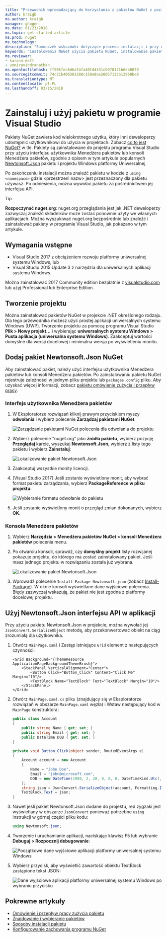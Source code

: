 ```yaml
---
title: "Przewodnik wprowadzający do korzystania z pakietów NuGet z poziomu programu Visual Studio | Dokumentacja firmy Microsoft"
author: kraigb
ms.author: kraigb
manager: ghogen
ms.date: 01/23/2018
ms.topic: get-started-article
ms.prod: nuget
ms.technology: 
description: "Samouczek wskazówki dotyczące procesu instalacji i przy użyciu pakietu NuGet w projekcie programu Visual Studio."
keywords: "instalowania NuGet użycia pakietu NuGet, instalowanie pakietów NuGet, odwołania do pakietu NuGet, za pomocą pakietów NuGet"
ms.reviewer:
- karann-msft
- unniravindranathan
ms.openlocfilehash: ff905fec6d6af4fa40fd4331cb970121b6eb0879
ms.sourcegitcommit: 74c21b406302288c158e8ae26057132b12960be8
ms.translationtype: MT
ms.contentlocale: pl-PL
ms.lasthandoff: 03/15/2018
---
```

# <a name="install-and-use-a-package-in-visual-studio"></a>Zainstaluj i użyj pakietu w programie Visual Studio

Pakiety NuGet zawiera kod wielokrotnego użytku, który inni deweloperzy udostępnić użytkownikowi do użycia w projektach. Zobacz [co to jest NuGet?](../What-is-NuGet.md) w tle. Pakiety są zainstalowane do projektu programu Visual Studio przy użyciu interfejsu użytkownika Menedżera pakietów lub konsoli Menedżera pakietów, zgodnie z opisem w tym artykule popularnych [Newtonsoft.Json](https://www.nuget.org/packages/Newtonsoft.Json/) pakietu i projektu Windows platformy Uniwersalnej.

Po zakończeniu instalacji można znaleźć pakietu w kodzie z `using <namespace>` gdzie \<przestrzeni nazw\> jest przeznaczony dla pakietu używasz. Po odniesienia, można wywołać pakietu za pośrednictwem jej interfejsu API.

> [!Tip]
> **Rozpoczynać nuget.org**: nuget.org przeglądania jest jak .NET deweloperzy zazwyczaj znaleźć składników może zostać ponownie użyty we własnych aplikacjach. Można wyszukiwać nuget.org bezpośrednio lub znaleźć i zainstalować pakiety w programie Visual Studio, jak pokazano w tym artykule.

## <a name="prerequisites"></a>Wymagania wstępne

- Visual Studio 2017 z obciążeniem rozwoju platformy uniwersalnej systemu Windows, lub
- Visual Studio 2015 Update 3 z narzędzia dla uniwersalnych aplikacji systemu Windows.

Można zainstalować 2017 Community edition bezpłatnie z [visualstudio.com](https://www.visualstudio.com/) lub użyj Professional lub Enterprise Edition.

## <a name="create-a-project"></a>Tworzenie projektu

Można zainstalować pakietów NuGet w projekcie .NET określonego rodzaju. Dla tego przewodnika możesz użyć prostej aplikacji uniwersalnych systemu Windows (UWP). Tworzenie projektu za pomocą programu Visual Studio **Plik > Nowy projekt...**  i wybierając **uniwersalnych systemu Windows > Pusta aplikacja (uniwersalna systemu Windows)**. Zaakceptuj wartości domyślne dla wersji docelowej i minimalna wersja po wyświetleniu monitu.

## <a name="add-the-newtonsoftjson-nuget-package"></a>Dodaj pakiet Newtonsoft.Json NuGet

Aby zainstalować pakiet, należy użyć interfejsu użytkownika Menedżera pakietów lub konsoli Menedżera pakietów. Po zainstalowaniu pakietu NuGet rejestruje zależności w jednym pliku projektu lub `packages.config` pliku. Aby uzyskać więcej informacji, zobacz [pakietu omówienie zużycia i przepływ pracy](../consume-packages/Overview-and-Workflow.md).

### <a name="package-manager-ui"></a>Interfejs użytkownika Menedżera pakietów

1. W Eksploratorze rozwiązań kliknij prawym przyciskiem myszy **odwołania** i wybierz polecenie **Zarządzaj pakietami NuGet**.

    ![Zarządzanie pakietami NuGet polecenia dla odwołania do projektu](media/QS_Use-02-ManageNuGetPackages.png)

1. Wybierz polecenie "nuget.org" jako **źródła pakietu**, wybierz pozycję **Przeglądaj** karcie, wyszukaj **Newtonsoft.Json**, wybierz z listy tego pakietu i wybierz  **Zainstaluj**:

    ![Lokalizowanie pakiet Newtonsoft.Json](media/QS_Use-03-NewtonsoftJson.png)

1. Zaakceptuj wszystkie monity licencji.

1. (Visual Studio 2017) Jeśli zostanie wyświetlony monit, aby wybrać format pakietu zarządzania, wybierz **PackageReference w pliku projektu**:

    ![Wybieranie formatu odwołanie do pakietu](media/QS_Use-03b-SelectFormat.png)

1. Jeśli zostanie wyświetlony monit o przegląd zmian dokonanych, wybierz **OK**.

### <a name="package-manager-console"></a>Konsola Menedżera pakietów

1. Wybierz **Narzędzia > Menedżera pakietów NuGet > konsoli Menedżera pakietów** polecenia menu.

1. Po otwarciu konsoli, sprawdź, czy **domyślny projekt** listy rozwijanej pokazuje projektu, do którego ma zostać zainstalowany pakiet. Jeśli masz jednego projektu w rozwiązaniu została już wybrana.

    ![Lokalizowanie pakiet Newtonsoft.Json](media/QS_Use-08-Console1.png)

1. Wprowadź polecenie `Install-Package Newtonsoft.json` (zobacz [Install-Package](../tools/ps-ref-install-package.md)). W oknie konsoli wyświetlane dane wyjściowe polecenia. Błędy zazwyczaj wskazują, że pakiet nie jest zgodna z platformy docelowej projektu.

## <a name="use-the-newtonsoftjson-api-in-the-app"></a>Użyj Newtonsoft.Json interfejsu API w aplikacji

Przy użyciu pakietu Newtonsoft.Json w projekcie, można wywołać jej `JsonConvert.SerializeObject` metodę, aby przekonwertować obiekt na ciąg zrozumiałą dla użytkownika.

1. Otwórz `MainPage.xaml` i Zastąp istniejące `Grid` element z następujących czynności:

    ```xaml
    <Grid Background="{ThemeResource ApplicationPageBackgroundThemeBrush}">
        <StackPanel VerticalAlignment="Center">
            <Button Click="Button_Click" Content="Click Me" Margin="10"/>
            <TextBlock Name="TextBlock" Text="TextBlock" Margin="10"/>
        </StackPanel>
    </Grid>
    ```

1. Otwórz `MainPage.xaml.cs` pliku (znajdujący się w Eksploratorze rozwiązań w obszarze `MainPage.xaml` węzła) i Wstaw następujący kod w `MainPage` konstruktora:

    ```cs
    public class Account
    {
        public string Name { get; set; }
        public string Email { get; set; }
        public DateTime DOB { get; set; }
    }

    private void Button_Click(object sender, RoutedEventArgs e)
    {
        Account account = new Account
        {
            Name = "John Doe",
            Email = "john@microsoft.com",
            DOB = new DateTime(1980, 2, 20, 0, 0, 0, DateTimeKind.Utc),
        };
        string json = JsonConvert.SerializeObject(account, Formatting.Indented);
        TextBlock.Text = json;
    }
    ```

1. Nawet jeśli pakiet Newtonsoft.Json dodane do projektu, red zygzaki jest wyświetlany w obszarze `JsonConvert` ponieważ potrzebne `using` instrukcji w górnej części pliku kodu:

    ```cs
    using Newtonsoft.json;
    ```

1. Tworzenie i uruchamianie aplikacji, naciskając klawisz F5 lub wybranie **Debuguj > Rozpocznij debugowanie**:

    ![Początkowe dane wyjściowe aplikacji platformy uniwersalnej systemu Windows](media/QS_Use-06-AppStart.png)

1. Wybierz przycisk, aby wyświetlić zawartość obiektu TextBlock zastąpione tekst JSON:

    ![Dane wyjściowe aplikacji platformy uniwersalnej systemu Windows po wybraniu przycisku](media/QS_Use-07-AppEnd.png)

## <a name="related-articles"></a>Pokrewne artykuły

- [Omówienie i przepływ pracy zużycia pakietu](../consume-packages/overview-and-workflow.md)
- [Znajdowanie i wybieranie pakietów](../consume-packages/finding-and-choosing-packages.md)
- [Sposoby instalacji pakietu](../consume-packages/ways-to-install-a-package.md)
- [Konfigurowanie zachowania programu NuGet](../consume-packages/configuring-nuget-behavior.md)
